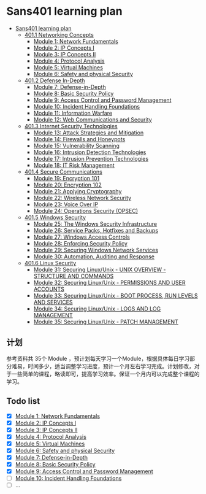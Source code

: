 # Sans401 learning plan
- [Sans401 learning plan](#Sans401-learning-plan)
    - [401.1 Networking Concepts](#401.1-Networking-Concepts)
        - [Module 1: Network Fundamentals](#Module-1:-Network-Fundamentals)
        - [Module 2: IP Concepts I](#Module-2:-IP-Concepts-I)
        - [Module 3: IP Concepts II](#Module-3:-IP-Concepts-II)
        - [Module 4: Protocol Analysis](#Module-4:-Protocol-Analysis)
        - [Module 5: Virtual Machines](#Module-5:-Virtual-Machines)
        - [Module 6: Safety and physical Security](#Module-6:-Safety-and-physical-Security)
    - [401.2 Defense In-Depth](#401.2-Defense-In-Depth)
        - [Module 7: Defense-in-Depth](#Module-7:-Defense-in-Depth)
        - [Module 8: Basic Security Policy](#Module-8:-Basic-Security-Policy)
        - [Module 9: Access Control and Password Management](#Module-9:-Access-Control-and-Password-Management)
        - [Module 10: Incident Handling Foundations](#Module-10:-Incident-Handling-Foundations)
        - [Module 11: Information Warfare](#Module-11:-Information-Warfare)
        - [Module 12: Web Communications and Security](#Module-12:-Web-Communications-and-Security)
    - [401.3 Internet Security Technologies](#401.3-Internet-Security-Technologies)
        - [Module 13: Attack Strategies and Mitigation](#Module-13:-Attack-Strategies-and-Mitigation)
        - [Module 14: Firewalls and Honeypots](#Module-14:-Firewalls-and-Honeypots)
        - [Module 15: Vulnerability Scanning](#Module-15:-Vulnerability-Scanning)
        - [Module 16: Intrusion Detection Technologies](#Module-16:-Intrusion-Detection-Technologies)
        - [Module 17: Intrusion Prevention Technologies](#Module-17:-Intrusion-Prevention-Technologies)
        - [Module 18: IT Risk Management](#Module-18:-IT-Risk-Management)
    - [401.4 Secure Communications](#401.4-Secure-Communications)
        - [Module 19: Encryption 101](#Module-19:-Encryption-101)
        - [Module 20: Encryption 102](#Module-20:-Encryption-102)
        - [Module 21: Applying Cryptography](#Module-21:-Applying-Cryptography)
        - [Module 22: Wireless Network Security](#Module-22:-Wireless-Network-Security)
        - [Module 23: Voice Over IP](#Module-23:-Voice-Over-IP)
        - [Module 24: Operations Security (OPSEC)](#Module-24:-Operations-Security-(OPSEC))
    - [401.5 Windows Security](#401.5-Windows-Security)
        - [Module 25: The Windows Security Infrastructure](#Module-25:-The-Windows-Security-Infrastructure)
        - [Module 26: Service Packs, Hotfixes and Backups](#Module-26:-Service-Packs,-Hotfixes-and-Backups)
        - [Module 27: Windows Access Controls](#Module-27:-Windows-Access-Controls)
        - [Module 28: Enforcing Security Policy](#Module-28:-Enforcing-Security-Policy)
        - [Module 29: Securing Windows Network Services](#Module-29:-Securing-Windows-Network-Services)
        - [Module 30: Automation, Auditing and Response](#Module-30:-Automation,-Auditing-and-Response)
    - [401.6 Linux Security](#401.6-Linux-Security)
        - [Module 31: Securing Linux/Unix - UNIX OVERVIEW - STRUCTURE AND COMMANDS](#Module-31:-Securing-Linux/Unix---UNIX-OVERVIEW---STRUCTURE-AND-COMMANDS)
        - [Module 32: Securing Linux/Unix - PERMISSIONS AND USER ACCOUNTS](#Module-32:-Securing-Linux/Unix---PERMISSIONS-AND-USER-ACCOUNTS)
        - [Module 33: Securing Linux/Unix - BOOT PROCESS, RUN LEVELS AND SERVICES](#Module-33:-Securing-Linux/Unix---BOOT-PROCESS,-RUN-LEVELS-AND-SERVICES)
        - [Module 34: Securing Linux/Unix - LOGS AND LOG MANAGEMENT](#Module-34:-Securing-Linux/Unix---LOGS-AND-LOG-MANAGEMENT)
        - [Module 35: Securing Linux/Unix - PATCH MANAGEMENT](#Module-35:-Securing-Linux/Unix---PATCH-MANAGEMENT)



## 计划

参考资料共 35个 Module ，预计划每天学习一个Module，根据具体每日学习部分难易，时间多少，适当调整学习进度，预计一个月左右学习完成。计划修改，对于一些简单的课程，略读即可，提高学习效率。保证一个月内可以完成整个课程的学习。



## Todo list

- [x] [Module 1: Network Fundamentals](./Module1_Notes.md)
- [x] [Module 2: IP Concepts I](./Module2_Notes.md)
- [x] [Module 3: IP Concepts II](./Module3_Notes.md) 
- [x] [Module 4: Protocol Analysis](./Module4_Notes.md) 
- [x] [Module 5: Virtual Machines](./Module5_Notes.md)
- [x] [Module 6: Safety and physical Security](./Module6_Notes.md) 
- [x] [Module 7: Defense-in-Depth](./Module7_Notes.md) 
- [x] [Module 8: Basic Security Policy](./Module8_Notes.md) 
- [x] [Module 9: Access Control and Password Management](./Module9_Notes.md) 
- [ ] [Module 10: Incident Handling Foundations](./Module10_Notes.md) 
- [ ] ... 
